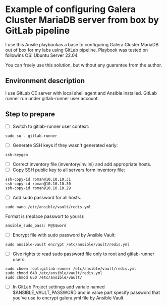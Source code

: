 # Example of configuring Galera Cluster MariaDB server from box by GitLab pipeline

I use this Ansile playbookas a base to configuring Galera Cluster MariaDB out of box for my labs using GitLab pipeline. Playbook was tested on followins OS: Ubuntu Server 22.04.

You can freely use this solution, but without any guarantee from the author.

## Environment description

I use GitLab CE server with local shell agent and Ansible installed. GitLab runner run under gitlab-runner user account.

## Step to prepare

- [ ] Switch to gitlab-runner user context:
```
sudo su - gitlab-runner
```
- [ ] Generate SSH keys if they wasn't generated early:
```
ssh-keygen
```
- [ ] Correct inventory file (inventory/inv.ini) and add appropriate hosts.
- [ ] Copy SSH public key to all servers form inventory file:
```
ssh-copy-id roman@10.10.10.31
ssh-copy-id roman@10.10.10.30
ssh-copy-id roman@10.10.10.29
```
- [ ] Add sudo password for all hosts.
```
sudo nano /etc/ansible/vault/redis.yml
```
Format is (replace passwort to yours):
```
ansible_sudo_pass: P@$$word
```
- [ ] Encrypt file with sudo password by Ansible Vault:
```
sudo ansible-vault encrypt /etc/ansible/vault/redis.yml
```
- [ ] Give rights to read sudo password file only to root and gitlab-runner users:
```
sudo chown root:gitlab-runner /etc/ansible/vault/redis.yml
sudo chmod 640 /etc/ansible/vault/redis.yml
sudo chmod 650 /etc/ansible/vault/
```

- [ ] In GitLab Project settings add variale named $ANSIBLE_VAULT_PASSWORD and in value part specify password that you've use to encrypt galera.yml file by Ansible Vault.